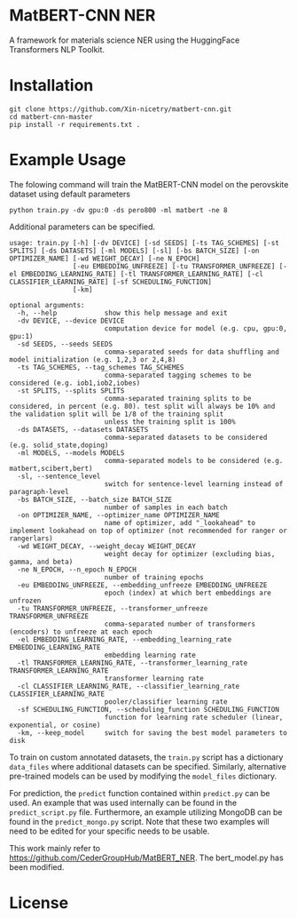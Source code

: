 # MatBERT-CNN NER

A framework for materials science NER using the HuggingFace Transformers NLP Toolkit.

# Installation

```git
git clone https://github.com/Xin-nicetry/matbert-cnn.git
cd matbert-cnn-master
pip install -r requirements.txt .
```

# Example Usage

The folowing command will train the MatBERT-CNN model on the perovskite dataset using default parameters

```
python train.py -dv gpu:0 -ds pero800 -ml matbert -ne 8
```

Additional parameters can be specified.

```
usage: train.py [-h] [-dv DEVICE] [-sd SEEDS] [-ts TAG_SCHEMES] [-st SPLITS] [-ds DATASETS] [-ml MODELS] [-sl] [-bs BATCH_SIZE] [-on OPTIMIZER_NAME] [-wd WEIGHT_DECAY] [-ne N_EPOCH]
                [-eu EMBEDDING_UNFREEZE] [-tu TRANSFORMER_UNFREEZE] [-el EMBEDDING_LEARNING_RATE] [-tl TRANSFORMER_LEARNING_RATE] [-cl CLASSIFIER_LEARNING_RATE] [-sf SCHEDULING_FUNCTION]   
                [-km]

optional arguments:
  -h, --help            show this help message and exit
  -dv DEVICE, --device DEVICE
                        computation device for model (e.g. cpu, gpu:0, gpu:1)
  -sd SEEDS, --seeds SEEDS
                        comma-separated seeds for data shuffling and model initialization (e.g. 1,2,3 or 2,4,8)
  -ts TAG_SCHEMES, --tag_schemes TAG_SCHEMES
                        comma-separated tagging schemes to be considered (e.g. iob1,iob2,iobes)
  -st SPLITS, --splits SPLITS
                        comma-separated training splits to be considered, in percent (e.g. 80). test split will always be 10% and the validation split will be 1/8 of the training split   
                        unless the training split is 100%
  -ds DATASETS, --datasets DATASETS
                        comma-separated datasets to be considered (e.g. solid_state,doping)
  -ml MODELS, --models MODELS
                        comma-separated models to be considered (e.g. matbert,scibert,bert)
  -sl, --sentence_level
                        switch for sentence-level learning instead of paragraph-level
  -bs BATCH_SIZE, --batch_size BATCH_SIZE
                        number of samples in each batch
  -on OPTIMIZER_NAME, --optimizer_name OPTIMIZER_NAME
                        name of optimizer, add "_lookahead" to implement lookahead on top of optimizer (not recommended for ranger or rangerlars)
  -wd WEIGHT_DECAY, --weight_decay WEIGHT_DECAY
                        weight decay for optimizer (excluding bias, gamma, and beta)
  -ne N_EPOCH, --n_epoch N_EPOCH
                        number of training epochs
  -eu EMBEDDING_UNFREEZE, --embedding_unfreeze EMBEDDING_UNFREEZE
                        epoch (index) at which bert embeddings are unfrozen
  -tu TRANSFORMER_UNFREEZE, --transformer_unfreeze TRANSFORMER_UNFREEZE
                        comma-separated number of transformers (encoders) to unfreeze at each epoch
  -el EMBEDDING_LEARNING_RATE, --embedding_learning_rate EMBEDDING_LEARNING_RATE
                        embedding learning rate
  -tl TRANSFORMER_LEARNING_RATE, --transformer_learning_rate TRANSFORMER_LEARNING_RATE
                        transformer learning rate
  -cl CLASSIFIER_LEARNING_RATE, --classifier_learning_rate CLASSIFIER_LEARNING_RATE
                        pooler/classifier learning rate
  -sf SCHEDULING_FUNCTION, --scheduling_function SCHEDULING_FUNCTION
                        function for learning rate scheduler (linear, exponential, or cosine)
  -km, --keep_model     switch for saving the best model parameters to disk
```

To train on custom annotated datasets, the `train.py` script has a dictionary `data_files` where additional datasets can be specified. Similarly, alternative pre-trained models can be used by modifying the `model_files` dictionary.

For prediction, the `predict` function contained within `predict.py` can be used. An example that was used internally can be found in the `predict_script.py` file. Furthermore, an example utilizing MongoDB can be found in the `predict_mongo.py` script. Note that these two examples will need to be edited for your specific needs to be usable.

This work mainly refer to https://github.com/CederGroupHub/MatBERT_NER. The bert_model.py has been modified.
# License
